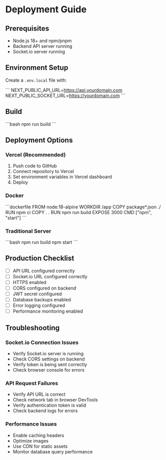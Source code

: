 # Deployment Guide

## Prerequisites

- Node.js 18+ and npm/pnpm
- Backend API server running
- Socket.io server running

## Environment Setup

Create a `.env.local` file with:

\`\`\`
NEXT_PUBLIC_API_URL=https://api.yourdomain.com
NEXT_PUBLIC_SOCKET_URL=https://yourdomain.com
\`\`\`

## Build

\`\`\`bash
npm run build
\`\`\`

## Deployment Options

### Vercel (Recommended)

1. Push code to GitHub
2. Connect repository to Vercel
3. Set environment variables in Vercel dashboard
4. Deploy

### Docker

\`\`\`dockerfile
FROM node:18-alpine
WORKDIR /app
COPY package*.json ./
RUN npm ci
COPY . .
RUN npm run build
EXPOSE 3000
CMD ["npm", "start"]
\`\`\`

### Traditional Server

\`\`\`bash
npm run build
npm start
\`\`\`

## Production Checklist

- [ ] API URL configured correctly
- [ ] Socket.io URL configured correctly
- [ ] HTTPS enabled
- [ ] CORS configured on backend
- [ ] JWT secret configured
- [ ] Database backups enabled
- [ ] Error logging configured
- [ ] Performance monitoring enabled

## Troubleshooting

### Socket.io Connection Issues

- Verify Socket.io server is running
- Check CORS settings on backend
- Verify token is being sent correctly
- Check browser console for errors

### API Request Failures

- Verify API URL is correct
- Check network tab in browser DevTools
- Verify authentication token is valid
- Check backend logs for errors

### Performance Issues

- Enable caching headers
- Optimize images
- Use CDN for static assets
- Monitor database query performance
